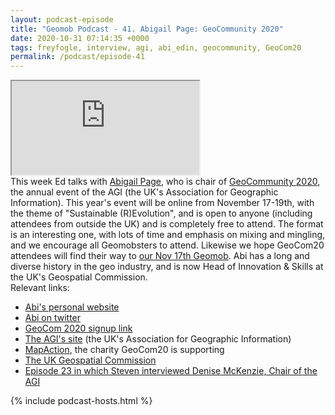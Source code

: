 ```yaml
--- 
layout: podcast-episode
title: "Geomob Podcast - 41. Abigail Page: GeoCommunity 2020"
date: 2020-10-31 07:14:35 +0000
tags: freyfogle, interview, agi, abi_edin, geocommunity, GeoCom20
permalink: /podcast/episode-41
---
```


<iframe class="castos-iframe-player" src="https://5e2e9055a029d5-78101471.castos.com/player/266011"></iframe>

<div class="pt20">
This week Ed talks with <a href="https://www.abigail.page">Abigail Page</a>, who is chair of <a href="https://www.eventbrite.co.uk/e/agi-geocommunity-2020-sustainable-revolution-plenary-sessions-tickets-122812588759">GeoCommunity 2020</a>, the annual event of the AGI (the UK's Association for Geographic Information). This year's event will be online from November 17-19th, with the theme of "Sustainable (R)Evolution", and is open to anyone (including attendees from outside the UK) and is completely free to attend. The format is an interesting one, with lots of time and emphasis on mixing and mingling, and we encourage all Geomobsters to attend. Likewise we hope GeoCom20 attendees will find their way to <a href="/post/nov-17th-2020-geomob-details">our Nov 17th Geomob</a>. Abi has a long and diverse history in the geo industry, and is now Head of Innovation & Skills at the UK's Geospatial Commission.
</div>

<div class="pt20">
  Relevant links:
  <ul>
    <li class="pt10"><a href="https://www.abigail.page/">Abi's personal website</a></li>  
    <li class="pt10"><a href="https://twitter.com/abi_edin">Abi on twitter</a></li>
    <li class="pt10"><a href="https://www.eventbrite.co.uk/e/agi-geocommunity-2020-sustainable-revolution-plenary-sessions-tickets-122812588759">GeoCom 2020 signup link</a></li>
    <li class="pt10"><a href="https://www.agi.org.uk/">The AGI's site</a>
    (the UK's Association for Geographic Information)
    </li>
    <li class="pt10"><a href="https://mapaction.org/">MapAction</a>, the charity GeoCom20 is supporting</li>    
    <li class="pt10"><a href="https://www.gov.uk/government/organisations/geospatial-commission">The UK Geospatial Commission</a></li>
    <li class="pt10"><a href="/podcast/episode-23">Episode 23 in which Steven interviewed Denise McKenzie, Chair of the AGI</a></li>
  </ul>
</div>

{% include podcast-hosts.html %}













